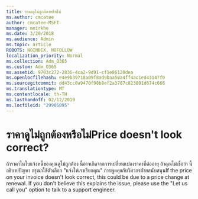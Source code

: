 ```yaml
---
title: ราคาดูไม่ถูกต้องหรือไม่
ms.author: cmcatee
author: cmcatee-MSFT
manager: mnirkhe
ms.date: 3/20/2018
ms.audience: Admin
ms.topic: article
ROBOTS: NOINDEX, NOFOLLOW
localization_priority: Normal
ms.collection: Adm_O365
ms.custom: Adm_O365
ms.assetid: 9703c272-2836-4ca2-9d91-cf1e86120dea
ms.openlocfilehash: e4e9b39718a09f8ad9baa50a4ff4ac1ed43147f0
ms.sourcegitcommit: dd43cc0a9470f98b8ef2a3787c823801d674c666
ms.translationtype: MT
ms.contentlocale: th-TH
ms.lasthandoff: 02/12/2019
ms.locfileid: "29905095"
---
```

# <a name="price-doesnt-look-correct"></a><span data-ttu-id="53fdd-102">ราคาดูไม่ถูกต้องหรือไม่</span><span class="sxs-lookup"><span data-stu-id="53fdd-102">Price doesn't look correct?</span></span>

<span data-ttu-id="53fdd-p101">ถ้าราคาในใบแจ้งหนี้ของคุณดูไม่ถูกต้อง นี้อาจเกิดจากการเปลี่ยนแปลงราคาที่ต่ออายุ ถ้าคุณไม่เชื่อว่า นี้อธิบายปัญหา กรุณาใช้ตัวเลือก "แจ้งให้เราเรียกคุณ" การพูดคุยกับวิศวกรฝ่ายสนับสนุน</span><span class="sxs-lookup"><span data-stu-id="53fdd-p101">If the price on your invoice doesn't look correct, this could be due to a price change at renewal. If you don't believe this explains the issue, please use the "Let us call you" option to talk to a support engineer.</span></span>
  

